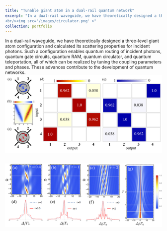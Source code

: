 ```yaml
---
title: "Tunable giant atom in a dual-rail quantum network"
excerpt: "In a dual-rail waveguide, we have theoretically designed a three-level giant atom configuration and calculated its scattering properties for incident photons. Such a configuration enables quantum routing of incident photons, quantum gate circuits, quantum RAM, quantum circulator, and quantum teleportation, all of which can be realized by tuning the coupling parameters and phases. These advances contribute to the development of quantum networks.
<br/><img src='/images/circulator.png' >"
collection: portfolio
---
```


In a dual-rail waveguide, we have theoretically designed a three-level giant atom configuration and calculated its scattering properties for incident photons. Such a configuration enables quantum routing of incident photons, quantum gate circuits, quantum RAM, quantum circulator, and quantum teleportation, all of which can be realized by tuning the coupling parameters and phases. These advances contribute to the development of quantum networks.
<br/><img src='/images/circulator.png' >

<br/><img src='/images/nonmarkovin.png' >